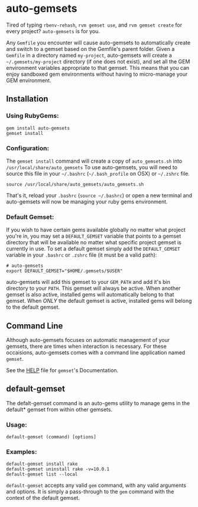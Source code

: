 auto-gemsets
==============

Tired of typing `rbenv-rehash`, `rvm gemset use`, and `rvm gemset create` for every project? `auto-gemsets` is for you.

Any `Gemfile` you encounter will cause auto-gemsets to automatically create and switch to a gemset based on the Gemfile's parent folder. Given a `Gemfile` in a directory named `my-project`, auto-gemsets will create a `~/.gemsets/my-project` directory (if one does not exist), and set all the GEM environment variables appropriate to that gemset. This means that you can enjoy sandboxed gem environments without having to micro-manage your GEM environment.

## Installation

### Using RubyGems:

    gem install auto-gemsets
    gemset install

### Configuration:

The `gemset install` command will create a copy of `auto_gemsets.sh` into `/usr/local/share/auto_gemsets` To use auto-gemsets, you will need to source this file in your `~/.bashrc` (`~/.bash_profile` on OSX) or `~/.zshrc` file.

    source /usr/local/share/auto_gemsets/auto_gemsets.sh

That's it, reload your `.bashrc` (`source ~/.bashrc`) or open a new terminal and auto-gemsets will now be managing your ruby gems environment.

### Default Gemset:

If you wish to have certain gems available globally no matter what project you're in, you may set a `DEFAULT_GEMSET` variable that points to a gemset directory that will be available no matter what specific project gemset is currently in use. To set a default gemset simply add the `DEFAULT_GEMSET` variable in your `.bashrc` or `.zshrc` file (it must be a valid path):

    # auto-gemsets
    export DEFAULT_GEMSET="$HOME/.gemsets/$USER"

auto-gemsets will add this gemset to your `GEM_PATH` and add it's bin directory to your `PATH`. This gemset will always be active. When another gemset is also active, installed gems will automatically belong to that gemset. When _ONLY_ the default gemset is active, installed gems will belong to the default gemset.

## Command Line

Although auto-gemsets focuses on automatic management of your gemsets, there are times when interaction is necessary. For these occaisions, auto-gemsets comes with a command line application named `gemset`.

See the [HELP](https://github.com/daytonn/auto-gemsets/blob/master/HELP.md) file for `gemset`'s Documentation.

## default-gemset
The defalt-gemset command is an auto-gems utility to manage gems
in the default* gemset from within other gemsets.

### Usage:

    default-gemset (command) [options]

### Examples:

    default-gemset install rake
    default-gemset uninstall rake -v=10.0.1
    default-gemset list --local
    
`default-gemset` accepts any valid `gem` command, with any valid arguments and options.
It is simply a pass-through to the `gem` command with the context of the default gemset.